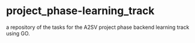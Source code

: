 # project_phase-learning_track
a repository of the tasks for the A2SV project phase backend learning track using GO.
